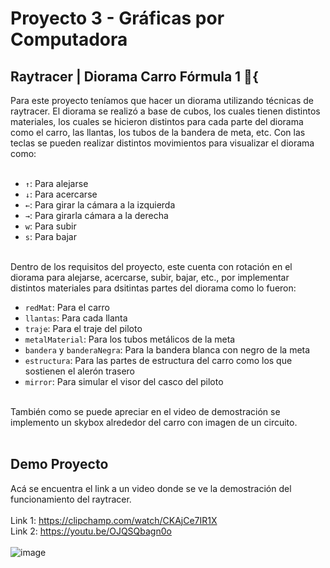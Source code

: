 # Proyecto 3 - Gráficas por Computadora
## Raytracer | Diorama Carro Fórmula 1 🏁{
Para este proyecto teníamos que hacer un diorama utilizando técnicas de raytracer. El diorama se realizó a base de cubos, los cuales tienen distintos materiales, los cuales se hicieron distintos para cada parte del diorama como el carro, las llantas, los tubos de la bandera de meta, etc. Con las teclas se pueden realizar distintos movimientos para visualizar el diorama como:<br><br>

- `↑`: Para alejarse<br>
- `↓`: Para acercarse<br>
- `←`: Para girar la cámara a la izquierda<br>
- `→`: Para girarla cámara a la derecha<br>
- `w`: Para subir<br>
- `s`: Para bajar<br><br>

Dentro de los requisitos del proyecto, este cuenta con rotación en el diorama para alejarse, acercarse, subir, bajar, etc., por implementar distintos materiales para dsitintas partes del diorama como lo fueron: <br>
- `redMat`: Para el carro<br>
- `llantas`: Para cada llanta<br>
- `traje`: Para el traje del piloto<br>
- `metalMaterial`: Para los tubos metálicos de la meta<br>
- `bandera` y `banderaNegra`: Para la bandera blanca con negro de la meta<br>
- `estructura`: Para las partes de estructura del carro como los que sostienen el alerón trasero<br>
- `mirror`: Para simular el visor del casco del piloto<br><br>

También como se puede apreciar en el video de demostración se implemento un skybox alrededor del carro con imagen de un circuito.<br><br>

## Demo Proyecto
Acá se encuentra el link a un video donde se ve la demostración del funcionamiento del raytracer.<br><br>
Link 1: https://clipchamp.com/watch/CKAjCe7IR1X<br>
Link 2: https://youtu.be/OJQSQbagn0o<br><br>
![image](https://github.com/LINDAINES213/Proyecto3_Raytracer/assets/77686175/79d81d75-4cba-4458-9895-173593a005ae)
